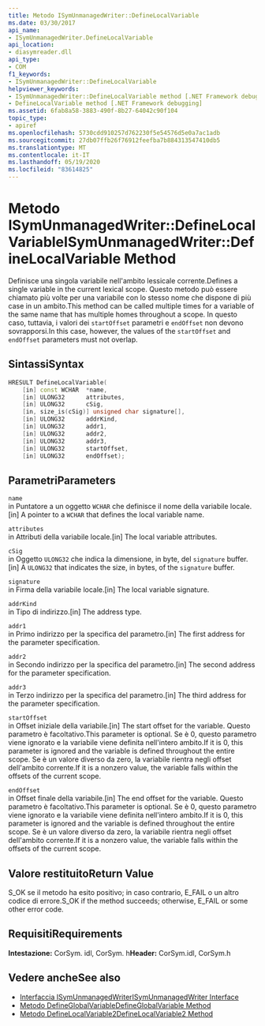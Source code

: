 ```yaml
---
title: Metodo ISymUnmanagedWriter::DefineLocalVariable
ms.date: 03/30/2017
api_name:
- ISymUnmanagedWriter.DefineLocalVariable
api_location:
- diasymreader.dll
api_type:
- COM
f1_keywords:
- ISymUnmanagedWriter::DefineLocalVariable
helpviewer_keywords:
- ISymUnmanagedWriter::DefineLocalVariable method [.NET Framework debugging]
- DefineLocalVariable method [.NET Framework debugging]
ms.assetid: 6fab8a58-3883-490f-8b27-64042c90f104
topic_type:
- apiref
ms.openlocfilehash: 5730cdd910257d762230f5e54576d5e0a7ac1adb
ms.sourcegitcommit: 27db07ffb26f76912feefba7b884313547410db5
ms.translationtype: MT
ms.contentlocale: it-IT
ms.lasthandoff: 05/19/2020
ms.locfileid: "83614825"
---
```

# <a name="isymunmanagedwriterdefinelocalvariable-method"></a><span data-ttu-id="8c837-102">Metodo ISymUnmanagedWriter::DefineLocalVariable</span><span class="sxs-lookup"><span data-stu-id="8c837-102">ISymUnmanagedWriter::DefineLocalVariable Method</span></span>
<span data-ttu-id="8c837-103">Definisce una singola variabile nell'ambito lessicale corrente.</span><span class="sxs-lookup"><span data-stu-id="8c837-103">Defines a single variable in the current lexical scope.</span></span> <span data-ttu-id="8c837-104">Questo metodo può essere chiamato più volte per una variabile con lo stesso nome che dispone di più case in un ambito.</span><span class="sxs-lookup"><span data-stu-id="8c837-104">This method can be called multiple times for a variable of the same name that has multiple homes throughout a scope.</span></span> <span data-ttu-id="8c837-105">In questo caso, tuttavia, i valori dei `startOffset` parametri e `endOffset` non devono sovrapporsi.</span><span class="sxs-lookup"><span data-stu-id="8c837-105">In this case, however, the values of the `startOffset` and `endOffset` parameters must not overlap.</span></span>  
  
## <a name="syntax"></a><span data-ttu-id="8c837-106">Sintassi</span><span class="sxs-lookup"><span data-stu-id="8c837-106">Syntax</span></span>  
  
```cpp  
HRESULT DefineLocalVariable(  
    [in] const WCHAR  *name,  
    [in] ULONG32      attributes,  
    [in] ULONG32      cSig,  
    [in, size_is(cSig)] unsigned char signature[],  
    [in] ULONG32      addrKind,  
    [in] ULONG32      addr1,  
    [in] ULONG32      addr2,  
    [in] ULONG32      addr3,  
    [in] ULONG32      startOffset,  
    [in] ULONG32      endOffset);  
```  
  
## <a name="parameters"></a><span data-ttu-id="8c837-107">Parametri</span><span class="sxs-lookup"><span data-stu-id="8c837-107">Parameters</span></span>  
 `name`  
 <span data-ttu-id="8c837-108">in Puntatore a un oggetto `WCHAR` che definisce il nome della variabile locale.</span><span class="sxs-lookup"><span data-stu-id="8c837-108">[in] A pointer to a `WCHAR` that defines the local variable name.</span></span>  
  
 `attributes`  
 <span data-ttu-id="8c837-109">in Attributi della variabile locale.</span><span class="sxs-lookup"><span data-stu-id="8c837-109">[in] The local variable attributes.</span></span>  
  
 `cSig`  
 <span data-ttu-id="8c837-110">in Oggetto `ULONG32` che indica la dimensione, in byte, del `signature` buffer.</span><span class="sxs-lookup"><span data-stu-id="8c837-110">[in] A `ULONG32` that indicates the size, in bytes, of the `signature` buffer.</span></span>  
  
 `signature`  
 <span data-ttu-id="8c837-111">in Firma della variabile locale.</span><span class="sxs-lookup"><span data-stu-id="8c837-111">[in] The local variable signature.</span></span>  
  
 `addrKind`  
 <span data-ttu-id="8c837-112">in Tipo di indirizzo.</span><span class="sxs-lookup"><span data-stu-id="8c837-112">[in] The address type.</span></span>  
  
 `addr1`  
 <span data-ttu-id="8c837-113">in Primo indirizzo per la specifica del parametro.</span><span class="sxs-lookup"><span data-stu-id="8c837-113">[in] The first address for the parameter specification.</span></span>  
  
 `addr2`  
 <span data-ttu-id="8c837-114">in Secondo indirizzo per la specifica del parametro.</span><span class="sxs-lookup"><span data-stu-id="8c837-114">[in] The second address for the parameter specification.</span></span>  
  
 `addr3`  
 <span data-ttu-id="8c837-115">in Terzo indirizzo per la specifica del parametro.</span><span class="sxs-lookup"><span data-stu-id="8c837-115">[in] The third address for the parameter specification.</span></span>  
  
 `startOffset`  
 <span data-ttu-id="8c837-116">in Offset iniziale della variabile.</span><span class="sxs-lookup"><span data-stu-id="8c837-116">[in] The start offset for the variable.</span></span> <span data-ttu-id="8c837-117">Questo parametro è facoltativo.</span><span class="sxs-lookup"><span data-stu-id="8c837-117">This parameter is optional.</span></span> <span data-ttu-id="8c837-118">Se è 0, questo parametro viene ignorato e la variabile viene definita nell'intero ambito.</span><span class="sxs-lookup"><span data-stu-id="8c837-118">If it is 0, this parameter is ignored and the variable is defined throughout the entire scope.</span></span> <span data-ttu-id="8c837-119">Se è un valore diverso da zero, la variabile rientra negli offset dell'ambito corrente.</span><span class="sxs-lookup"><span data-stu-id="8c837-119">If it is a nonzero value, the variable falls within the offsets of the current scope.</span></span>  
  
 `endOffset`  
 <span data-ttu-id="8c837-120">in Offset finale della variabile.</span><span class="sxs-lookup"><span data-stu-id="8c837-120">[in] The end offset for the variable.</span></span> <span data-ttu-id="8c837-121">Questo parametro è facoltativo.</span><span class="sxs-lookup"><span data-stu-id="8c837-121">This parameter is optional.</span></span> <span data-ttu-id="8c837-122">Se è 0, questo parametro viene ignorato e la variabile viene definita nell'intero ambito.</span><span class="sxs-lookup"><span data-stu-id="8c837-122">If it is 0, this parameter is ignored and the variable is defined throughout the entire scope.</span></span> <span data-ttu-id="8c837-123">Se è un valore diverso da zero, la variabile rientra negli offset dell'ambito corrente.</span><span class="sxs-lookup"><span data-stu-id="8c837-123">If it is a nonzero value, the variable falls within the offsets of the current scope.</span></span>  
  
## <a name="return-value"></a><span data-ttu-id="8c837-124">Valore restituito</span><span class="sxs-lookup"><span data-stu-id="8c837-124">Return Value</span></span>  
 <span data-ttu-id="8c837-125">S_OK se il metodo ha esito positivo; in caso contrario, E_FAIL o un altro codice di errore.</span><span class="sxs-lookup"><span data-stu-id="8c837-125">S_OK if the method succeeds; otherwise, E_FAIL or some other error code.</span></span>  
  
## <a name="requirements"></a><span data-ttu-id="8c837-126">Requisiti</span><span class="sxs-lookup"><span data-stu-id="8c837-126">Requirements</span></span>  
 <span data-ttu-id="8c837-127">**Intestazione:** CorSym. idl, CorSym. h</span><span class="sxs-lookup"><span data-stu-id="8c837-127">**Header:** CorSym.idl, CorSym.h</span></span>  
  
## <a name="see-also"></a><span data-ttu-id="8c837-128">Vedere anche</span><span class="sxs-lookup"><span data-stu-id="8c837-128">See also</span></span>

- [<span data-ttu-id="8c837-129">Interfaccia ISymUnmanagedWriter</span><span class="sxs-lookup"><span data-stu-id="8c837-129">ISymUnmanagedWriter Interface</span></span>](isymunmanagedwriter-interface.md)
- [<span data-ttu-id="8c837-130">Metodo DefineGlobalVariable</span><span class="sxs-lookup"><span data-stu-id="8c837-130">DefineGlobalVariable Method</span></span>](isymunmanagedwriter-defineglobalvariable-method.md)
- [<span data-ttu-id="8c837-131">Metodo DefineLocalVariable2</span><span class="sxs-lookup"><span data-stu-id="8c837-131">DefineLocalVariable2 Method</span></span>](isymunmanagedwriter2-definelocalvariable2-method.md)
